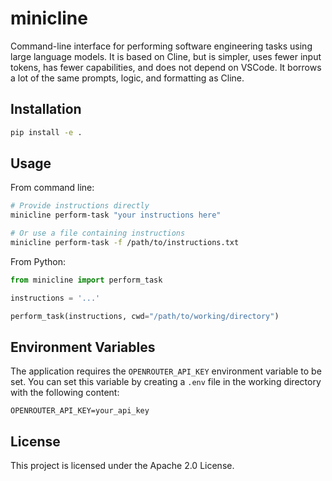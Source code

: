 # minicline

Command-line interface for performing software engineering tasks using large language models. It is based on Cline, but is simpler, uses fewer input tokens, has fewer capabilities, and does not depend on VSCode. It borrows a lot of the same prompts, logic, and formatting as Cline.

## Installation

```bash
pip install -e .
```

## Usage

From command line:
```bash
# Provide instructions directly
minicline perform-task "your instructions here"

# Or use a file containing instructions
minicline perform-task -f /path/to/instructions.txt
```

From Python:
```python
from minicline import perform_task

instructions = '...'

perform_task(instructions, cwd="/path/to/working/directory")
```

## Environment Variables

The application requires the `OPENROUTER_API_KEY` environment variable to be set. You can set this variable by creating a `.env` file in the working directory with the following content:

```
OPENROUTER_API_KEY=your_api_key
```

## License

This project is licensed under the Apache 2.0 License.
